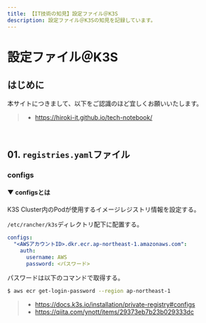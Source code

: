 ```yaml
---
title: 【IT技術の知見】設定ファイル＠K3S
description: 設定ファイル＠K3Sの知見を記録しています。
---
```


# 設定ファイル＠K3S

## はじめに

本サイトにつきまして、以下をご認識のほど宜しくお願いいたします。

> - https://hiroki-it.github.io/tech-notebook/

<br>

## 01. `registries.yaml`ファイル

### configs

#### ▼ configsとは

K3S Cluster内のPodが使用するイメージレジストリ情報を設定する。

`/etc/rancher/k3s`ディレクトリ配下に配置する。

```yaml
configs:
  "<AWSアカウントID>.dkr.ecr.ap-northeast-1.amazonaws.com":
    auth:
      username: AWS
      password: <パスワード>
```

パスワードは以下のコマンドで取得する。

```bash
$ aws ecr get-login-password --region ap-northeast-1
```

> - https://docs.k3s.io/installation/private-registry#configs
> - https://qiita.com/ynott/items/29373eb7b23b029333dc

<br>
